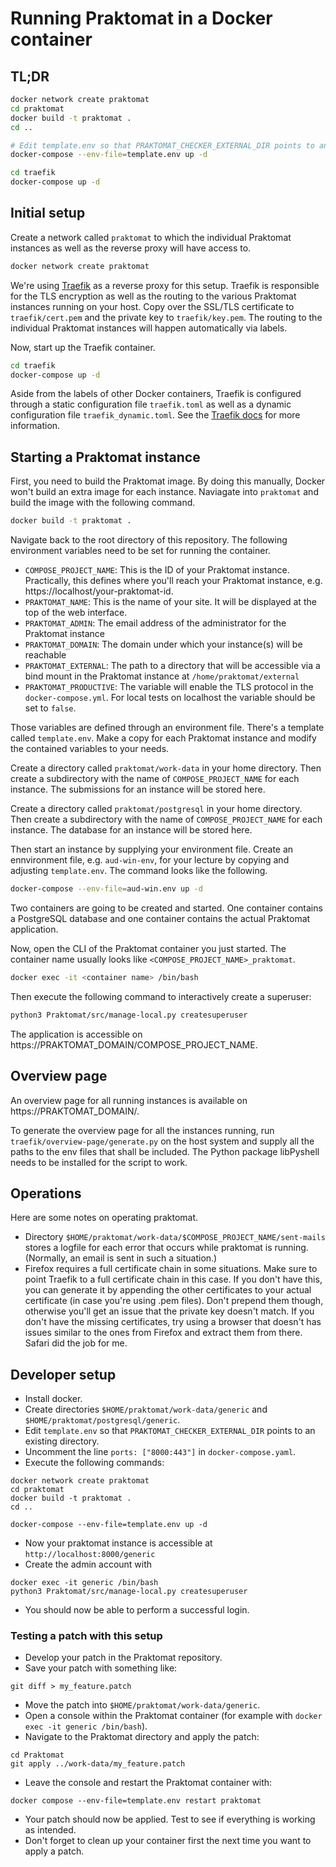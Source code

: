 # Running Praktomat in a Docker container

## TL;DR

```bash
docker network create praktomat
cd praktomat
docker build -t praktomat .
cd ..

# Edit template.env so that PRAKTOMAT_CHECKER_EXTERNAL_DIR points to an existing directory
docker-compose --env-file=template.env up -d

cd traefik
docker-compose up -d
```

## Initial setup

Create a network called `praktomat` to which the individual Praktomat instances as well as the reverse proxy will have access to.

```bash
docker network create praktomat
```

We're using [Traefik](https://github.com/traefik/traefik) as a reverse proxy for this setup. Traefik is responsible for the TLS encryption as well as the routing to the various Praktomat instances running on your host.
Copy over the SSL/TLS certificate to `traefik/cert.pem` and the private key to `traefik/key.pem`. The routing to the individual Praktomat instances will happen automatically via labels.

Now, start up the Traefik container.
```bash
cd traefik
docker-compose up -d
```

Aside from the labels of other Docker containers, Traefik is configured through a static configuration file `traefik.toml` as well as a dynamic configuration file `traefik_dynamic.toml`. See the [Traefik docs](https://doc.traefik.io/traefik/) for more information.

## Starting a Praktomat instance

First, you need to build the Praktomat image. By doing this manually, Docker won't build an extra image for each instance. Naviagate into `praktomat` and build the image with the following command.

```bash
docker build -t praktomat .
```

Navigate back to the root directory of this repository. The following environment variables need to be set for running the container.

- `COMPOSE_PROJECT_NAME`: This is the ID of your Praktomat instance. Practically, this defines where you'll reach your Praktomat instance, e.g. https://localhost/your-praktomat-id.
- `PRAKTOMAT_NAME`: This is the name of your site. It will be displayed at the top of the web interface.
- `PRAKTOMAT_ADMIN`: The email address of the administrator for the Praktomat instance
- `PRAKTOMAT_DOMAIN`: The domain under which your instance(s) will be reachable
- `PRAKTOMAT_EXTERNAL`: The path to a directory that will be accessible via a bind mount in the Praktomat instance at `/home/praktomat/external`
- `PRAKTOMAT_PRODUCTIVE`: The variable will enable the TLS protocol in the `docker-compose.yml`. For local tests on localhost the variable should be set to `false`.

Those variables are defined through an environment file. There's a template called `template.env`. Make a copy for each Praktomat instance and modify the contained variables to your needs.

Create a directory called `praktomat/work-data` in your home directory. Then create a subdirectory with the name of `COMPOSE_PROJECT_NAME` for each instance. The submissions for an instance will be stored here.

Create a directory called `praktomat/postgresql` in your home directory. Then create a subdirectory with the name of `COMPOSE_PROJECT_NAME` for each instance. The database for an instance will be stored here.

Then start an instance by supplying your environment file. Create an ennvironment file, e.g. `aud-win-env`, for your lecture by copying
and adjusting `template.env`. The command looks like the following.

```bash
docker-compose --env-file=aud-win.env up -d
```

Two containers are going to be created and started. One container contains a PostgreSQL database and one container contains the actual Praktomat application.

Now, open the CLI of the Praktomat container you just started. The container name usually looks like `<COMPOSE_PROJECT_NAME>_praktomat`.

```bash
docker exec -it <container name> /bin/bash
```

Then execute the following command to interactively create a superuser:

```bash
python3 Praktomat/src/manage-local.py createsuperuser
```

The application is accessible on https://PRAKTOMAT_DOMAIN/COMPOSE_PROJECT_NAME.

## Overview page

An overview page for all running instances is available on
https://PRAKTOMAT_DOMAIN/.

To generate the overview page for all the instances running,
run `traefik/overview-page/generate.py` on the host system and supply all the
paths to the env files that shall be included. The Python package libPyshell
needs to be installed for the script to work.

## Operations

Here are some notes on operating praktomat.

- Directory `$HOME/praktomat/work-data/$COMPOSE_PROJECT_NAME/sent-mails` stores a
  logfile for each error that occurs while praktomat is
  running. (Normally, an email is sent in such a situation.)
- Firefox requires a full certificate chain in some situations. Make sure to
  point Traefik to a full certificate chain in this case. If you don't have
  this, you can generate it by appending the other certificates to your actual
  certificate (in case you're using .pem files). Don't prepend them though,
  otherwise you'll get an issue that the private key doesn't match.
  If you don't have the missing certificates, try using a browser that doesn't
  has issues similar to the ones from Firefox and extract them from there.
  Safari did the job for me.

## Developer setup

* Install docker.
* Create directories `$HOME/praktomat/work-data/generic` and `$HOME/praktomat/postgresql/generic`.
* Edit `template.env` so that `PRAKTOMAT_CHECKER_EXTERNAL_DIR` points to an existing directory.
* Uncomment the line `ports: ["8000:443"]` in `docker-compose.yaml`.
* Execute the following commands:

```
docker network create praktomat
cd praktomat
docker build -t praktomat .
cd ..

docker-compose --env-file=template.env up -d
```

* Now your praktomat instance is accessible at `http://localhost:8000/generic`
* Create the admin account with

```
docker exec -it generic /bin/bash
python3 Praktomat/src/manage-local.py createsuperuser
```

* You should now be able to perform a successful login.

### Testing a patch with this setup

* Develop your patch in the Praktomat repository.
* Save your patch with something like:

```
git diff > my_feature.patch
```

* Move the patch into `$HOME/praktomat/work-data/generic`.
* Open a console within the Praktomat container (for example with
  `docker exec -it generic /bin/bash`).
* Navigate to the Praktomat directory and apply the patch:

```
cd Praktomat
git apply ../work-data/my_feature.patch
```

* Leave the console and restart the Praktomat container with:

```
docker compose --env-file=template.env restart praktomat
```

* Your patch should now be applied. Test to see if everything is working as
  intended.
* Don't forget to clean up your container first the next time you want to apply
  a patch.
